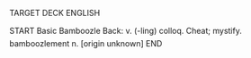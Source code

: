 TARGET DECK
ENGLISH

START
Basic
Bamboozle
Back: v. (-ling) colloq. Cheat; mystify.  bamboozlement n. [origin unknown]
END
